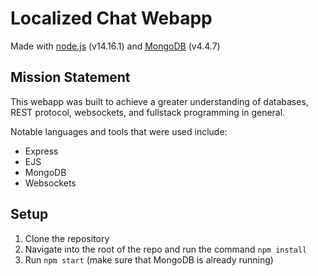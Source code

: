 # Localized Chat Webapp

Made with [node.js](https://nodejs.org/en/download/) (v14.16.1) and [MongoDB](https://www.mongodb.com/try/download/community) (v4.4.7)

## Mission Statement

This webapp was built to achieve a greater understanding of databases, REST protocol, websockets, and fullstack programming in general.

Notable languages and tools that were used include:
- Express
- EJS
- MongoDB
- Websockets

## Setup

1. Clone the repository
2. Navigate into the root of the repo and run the command `npm install`
3. Run `npm start` (make sure that MongoDB is already running)

